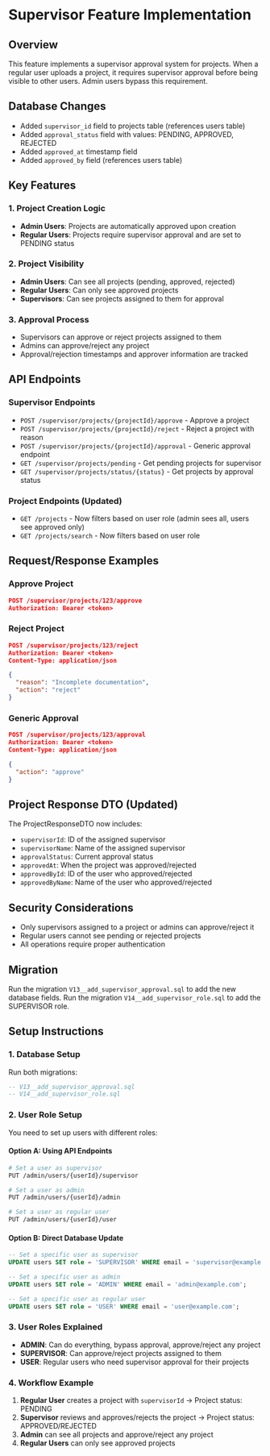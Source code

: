 # Supervisor Feature Implementation

## Overview
This feature implements a supervisor approval system for projects. When a regular user uploads a project, it requires supervisor approval before being visible to other users. Admin users bypass this requirement.

## Database Changes
- Added `supervisor_id` field to projects table (references users table)
- Added `approval_status` field with values: PENDING, APPROVED, REJECTED
- Added `approved_at` timestamp field
- Added `approved_by` field (references users table)

## Key Features

### 1. Project Creation Logic
- **Admin Users**: Projects are automatically approved upon creation
- **Regular Users**: Projects require supervisor approval and are set to PENDING status

### 2. Project Visibility
- **Admin Users**: Can see all projects (pending, approved, rejected)
- **Regular Users**: Can only see approved projects
- **Supervisors**: Can see projects assigned to them for approval

### 3. Approval Process
- Supervisors can approve or reject projects assigned to them
- Admins can approve/reject any project
- Approval/rejection timestamps and approver information are tracked

## API Endpoints

### Supervisor Endpoints
- `POST /supervisor/projects/{projectId}/approve` - Approve a project
- `POST /supervisor/projects/{projectId}/reject` - Reject a project with reason
- `POST /supervisor/projects/{projectId}/approval` - Generic approval endpoint
- `GET /supervisor/projects/pending` - Get pending projects for supervisor
- `GET /supervisor/projects/status/{status}` - Get projects by approval status

### Project Endpoints (Updated)
- `GET /projects` - Now filters based on user role (admin sees all, users see approved only)
- `GET /projects/search` - Now filters based on user role

## Request/Response Examples

### Approve Project
```json
POST /supervisor/projects/123/approve
Authorization: Bearer <token>
```

### Reject Project
```json
POST /supervisor/projects/123/reject
Authorization: Bearer <token>
Content-Type: application/json

{
  "reason": "Incomplete documentation",
  "action": "reject"
}
```

### Generic Approval
```json
POST /supervisor/projects/123/approval
Authorization: Bearer <token>
Content-Type: application/json

{
  "action": "approve"
}
```

## Project Response DTO (Updated)
The ProjectResponseDTO now includes:
- `supervisorId`: ID of the assigned supervisor
- `supervisorName`: Name of the assigned supervisor
- `approvalStatus`: Current approval status
- `approvedAt`: When the project was approved/rejected
- `approvedById`: ID of the user who approved/rejected
- `approvedByName`: Name of the user who approved/rejected

## Security Considerations
- Only supervisors assigned to a project or admins can approve/reject it
- Regular users cannot see pending or rejected projects
- All operations require proper authentication

## Migration
Run the migration `V13__add_supervisor_approval.sql` to add the new database fields.
Run the migration `V14__add_supervisor_role.sql` to add the SUPERVISOR role.

## Setup Instructions

### 1. Database Setup
Run both migrations:
```sql
-- V13__add_supervisor_approval.sql
-- V14__add_supervisor_role.sql
```

### 2. User Role Setup
You need to set up users with different roles:

#### Option A: Using API Endpoints
```bash
# Set a user as supervisor
PUT /admin/users/{userId}/supervisor

# Set a user as admin
PUT /admin/users/{userId}/admin

# Set a user as regular user
PUT /admin/users/{userId}/user
```

#### Option B: Direct Database Update
```sql
-- Set a specific user as supervisor
UPDATE users SET role = 'SUPERVISOR' WHERE email = 'supervisor@example.com';

-- Set a specific user as admin
UPDATE users SET role = 'ADMIN' WHERE email = 'admin@example.com';

-- Set a specific user as regular user
UPDATE users SET role = 'USER' WHERE email = 'user@example.com';
```

### 3. User Roles Explained

- **ADMIN**: Can do everything, bypass approval, approve/reject any project
- **SUPERVISOR**: Can approve/reject projects assigned to them
- **USER**: Regular users who need supervisor approval for their projects

### 4. Workflow Example

1. **Regular User** creates a project with `supervisorId` → Project status: PENDING
2. **Supervisor** reviews and approves/rejects the project → Project status: APPROVED/REJECTED
3. **Admin** can see all projects and approve/reject any project
4. **Regular Users** can only see approved projects
